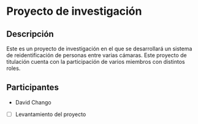 # Proyecto de investigación

## Descripción
Este es un proyecto de investigación en el que se desarrollará un sistema de reidentificación de personas entre varias cámaras. Este proyecto de titulación cuenta con la participación de varios miembros con distintos roles.

## Participantes
- David Chango 

- [ ] Levantamiento del proyecto
